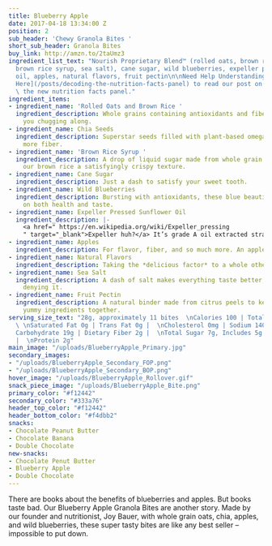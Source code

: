```yaml
---
title: Blueberry Apple
date: 2017-04-18 13:34:00 Z
position: 2
sub_header: 'Chewy Granola Bites '
short_sub_header: Granola Bites
buy_link: http://amzn.to/2taUmz3
ingredient_list_text: "Nourish Proprietary Blend™ (rolled oats, brown rice, chia seeds,
  brown rice syrup, sea salt), cane sugar, wild blueberries, expeller pressed sunflower
  oil, apples, natural flavors, fruit pectin\n\nNeed Help Understanding?    \n[Click
  Here](/posts/decoding-the-nutrition-facts-panel) to read our post on how to read
  \ the new nutrition facts panel."
ingredient_items:
- ingredient_name: 'Rolled Oats and Brown Rice '
  ingredient_description: Whole grains containing antioxidants and fiber that keep
    you chugging along.
- ingredient_name: Chia Seeds
  ingredient_description: Superstar seeds filled with plant-based omega-3 fats and
    more fiber.
- ingredient_name: 'Brown Rice Syrup '
  ingredient_description: A drop of liquid sugar made from whole grain rice, giving
    our brown rice a satisfyingly crispy texture.
- ingredient_name: Cane Sugar
  ingredient_description: Just a dash to satisfy your sweet tooth.
- ingredient_name: Wild Blueberries
  ingredient_description: Bursting with antioxidants, these blue beauties deliver
    on both health and taste.
- ingredient_name: Expeller Pressed Sunflower Oil
  ingredient_description: |-
    <a href=" https://en.wikipedia.org/wiki/Expeller_pressing
    " target="_blank">Expeller huh?</a> It’s grade A oil extracted straight from sunflower seeds without using chemicals.
- ingredient_name: Apples
  ingredient_description: For flavor, fiber, and so much more. An apple a day, right?
- ingredient_name: Natural Flavors
  ingredient_description: Taking the *delicious factor* to a whole other level.
- ingredient_name: Sea Salt
  ingredient_description: A dash of salt makes everything taste better, there’s no
    denying it.
- ingredient_name: Fruit Pectin
  ingredient_description: A natural binder made from citrus peels to keep all our
    yummy ingredients together.
serving_size_text: "28g, approximately 11 bites  \nCalories 100 | Total Fat 2.5g |
  \ \nSaturated Fat 0g | Trans Fat 0g |  \nCholesterol 0mg | Sodium 140mg |  \nTotal
  Carbohydrate 19g | Dietary Fiber 2g |  \nTotal Sugar 7g, Includes 5g Added Sugars
  |  \nProtein 2g"
main_image: "/uploads/BlueberryApple_Primary.jpg"
secondary_images:
- "/uploads/BlueberryApple_Secondary_FOP.png"
- "/uploads/BlueberryApple_Secondary_BOP.png"
hover_image: "/uploads/BlueberryApple_Rollover.gif"
snack_piece_image: "/uploads/BlueberryApple_Bite.png"
primary_color: "#f12442"
secondary_color: "#333a76"
header_top_color: "#f12442"
header_bottom_color: "#f4dbb2"
snacks:
- Chocolate Peanut Butter
- Chocolate Banana
- Double Chocolate
new-snacks:
- Chocolate Penut Butter
- Blueberry Apple
- Double Chocolate
---
```


There are books about the benefits of blueberries and apples. But books taste bad. Our Blueberry Apple Granola Bites are another story. Made by our founder and nutritionist, Joy Bauer, with whole grain oats, chia, apples, and wild blueberries, these super tasty bites are like any best seller – impossible to put down.
